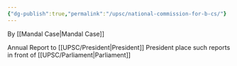 ```yaml
---
{"dg-publish":true,"permalink":"/upsc/national-commission-for-b-cs/"}
---
```


By [[Mandal Case\|Mandal Case]]

Annual Report to [[UPSC/President\|President]]
President place such reports in front of [[UPSC/Parliament\|Parliament]]
